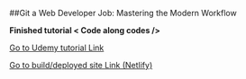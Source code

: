 ##Git a Web Developer Job: Mastering the Modern Workflow


__Finished tutorial < Code along codes />__

[Go to Udemy tutorial Link](https://www.udemy.com/course/git-a-web-developer-job-mastering-the-modern-workflow/)


[Go to build/deployed site Link (Netlify)](https://travel-sitez.netlify.com/)